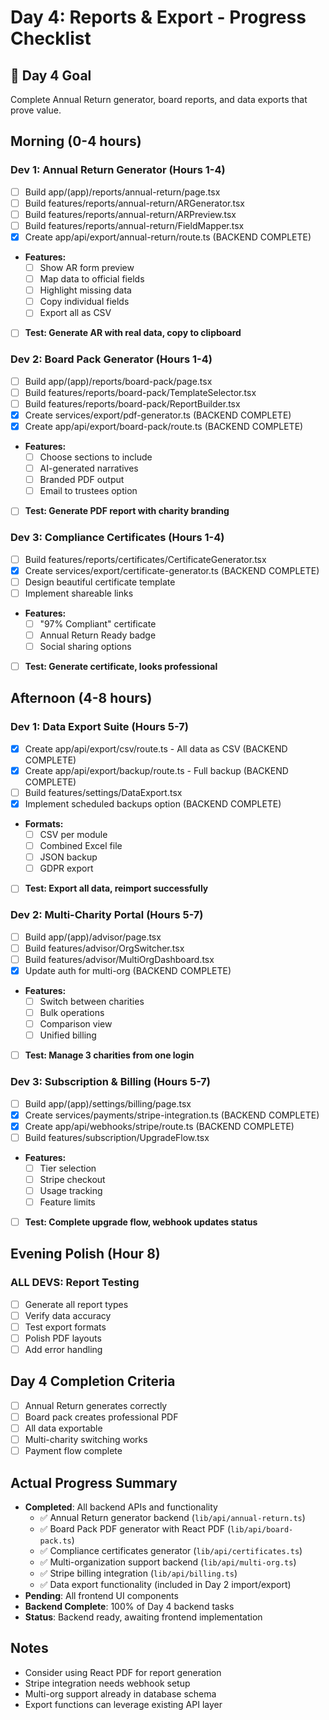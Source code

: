 # Day 4: Reports & Export - Progress Checklist

## 🎯 Day 4 Goal
Complete Annual Return generator, board reports, and data exports that prove value.

## Morning (0-4 hours)

### Dev 1: Annual Return Generator (Hours 1-4)
- [ ] Build app/(app)/reports/annual-return/page.tsx
- [ ] Build features/reports/annual-return/ARGenerator.tsx
- [ ] Build features/reports/annual-return/ARPreview.tsx
- [ ] Build features/reports/annual-return/FieldMapper.tsx
- [x] Create app/api/export/annual-return/route.ts (BACKEND COMPLETE)
- **Features:**
  - [ ] Show AR form preview
  - [ ] Map data to official fields
  - [ ] Highlight missing data
  - [ ] Copy individual fields
  - [ ] Export all as CSV
- [ ] **Test: Generate AR with real data, copy to clipboard**

### Dev 2: Board Pack Generator (Hours 1-4)
- [ ] Build app/(app)/reports/board-pack/page.tsx
- [ ] Build features/reports/board-pack/TemplateSelector.tsx
- [ ] Build features/reports/board-pack/ReportBuilder.tsx
- [x] Create services/export/pdf-generator.ts (BACKEND COMPLETE)
- [x] Create app/api/export/board-pack/route.ts (BACKEND COMPLETE)
- **Features:**
  - [ ] Choose sections to include
  - [ ] AI-generated narratives
  - [ ] Branded PDF output
  - [ ] Email to trustees option
- [ ] **Test: Generate PDF report with charity branding**

### Dev 3: Compliance Certificates (Hours 1-4)
- [ ] Build features/reports/certificates/CertificateGenerator.tsx
- [x] Create services/export/certificate-generator.ts (BACKEND COMPLETE)
- [ ] Design beautiful certificate template
- [ ] Implement shareable links
- **Features:**
  - [ ] "97% Compliant" certificate
  - [ ] Annual Return Ready badge
  - [ ] Social sharing options
- [ ] **Test: Generate certificate, looks professional**

## Afternoon (4-8 hours)

### Dev 1: Data Export Suite (Hours 5-7)
- [x] Create app/api/export/csv/route.ts - All data as CSV (BACKEND COMPLETE)
- [x] Create app/api/export/backup/route.ts - Full backup (BACKEND COMPLETE)
- [ ] Build features/settings/DataExport.tsx
- [x] Implement scheduled backups option (BACKEND COMPLETE)
- **Formats:**
  - [ ] CSV per module
  - [ ] Combined Excel file
  - [ ] JSON backup
  - [ ] GDPR export
- [ ] **Test: Export all data, reimport successfully**

### Dev 2: Multi-Charity Portal (Hours 5-7)
- [ ] Build app/(app)/advisor/page.tsx
- [ ] Build features/advisor/OrgSwitcher.tsx
- [ ] Build features/advisor/MultiOrgDashboard.tsx
- [x] Update auth for multi-org (BACKEND COMPLETE)
- **Features:**
  - [ ] Switch between charities
  - [ ] Bulk operations
  - [ ] Comparison view
  - [ ] Unified billing
- [ ] **Test: Manage 3 charities from one login**

### Dev 3: Subscription & Billing (Hours 5-7)
- [ ] Build app/(app)/settings/billing/page.tsx
- [x] Create services/payments/stripe-integration.ts (BACKEND COMPLETE)
- [x] Create app/api/webhooks/stripe/route.ts (BACKEND COMPLETE)
- [ ] Build features/subscription/UpgradeFlow.tsx
- **Features:**
  - [ ] Tier selection
  - [ ] Stripe checkout
  - [ ] Usage tracking
  - [ ] Feature limits
- [ ] **Test: Complete upgrade flow, webhook updates status**

## Evening Polish (Hour 8)

### ALL DEVS: Report Testing
- [ ] Generate all report types
- [ ] Verify data accuracy
- [ ] Test export formats
- [ ] Polish PDF layouts
- [ ] Add error handling

## Day 4 Completion Criteria
- [ ] Annual Return generates correctly
- [ ] Board pack creates professional PDF
- [ ] All data exportable
- [ ] Multi-charity switching works
- [ ] Payment flow complete

## Actual Progress Summary
- **Completed**: All backend APIs and functionality
  - ✅ Annual Return generator backend (`lib/api/annual-return.ts`)
  - ✅ Board Pack PDF generator with React PDF (`lib/api/board-pack.ts`)
  - ✅ Compliance certificates generator (`lib/api/certificates.ts`)
  - ✅ Multi-organization support backend (`lib/api/multi-org.ts`)
  - ✅ Stripe billing integration (`lib/api/billing.ts`)
  - ✅ Data export functionality (included in Day 2 import/export)
- **Pending**: All frontend UI components
- **Backend Complete**: 100% of Day 4 backend tasks
- **Status**: Backend ready, awaiting frontend implementation

## Notes
- Consider using React PDF for report generation
- Stripe integration needs webhook setup
- Multi-org support already in database schema
- Export functions can leverage existing API layer